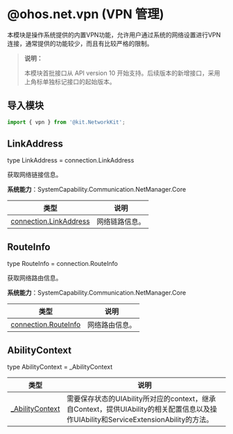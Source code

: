 # @ohos.net.vpn (VPN 管理)

本模块是操作系统提供的内置VPN功能，允许用户通过系统的网络设置进行VPN连接，通常提供的功能较少，而且有比较严格的限制。

> **说明：**
> 
> 本模块首批接口从 API version 10 开始支持。后续版本的新增接口，采用上角标单独标记接口的起始版本。


## 导入模块

```js
import { vpn } from '@kit.NetworkKit';
```

## LinkAddress

type LinkAddress = connection.LinkAddress

获取网络链接信息。

**系统能力**：SystemCapability.Communication.NetManager.Core

| 类型   | 说明                                                         |
| ------ | ------------------------------------------------------------ |
| [connection.LinkAddress](./js-apis-net-connection.md#linkaddress) | 网络链路信息。 |

## RouteInfo

type RouteInfo = connection.RouteInfo

获取网络路由信息。

**系统能力**：SystemCapability.Communication.NetManager.Core

| 类型   | 说明                                                         |
| ------ | ------------------------------------------------------------ |
| [connection.RouteInfo](./js-apis-net-connection.md#routeinfo) | 网络路由信息。 |


## AbilityContext

type AbilityContext = _AbilityContext

| 类型   | 说明                                                         |
| ------ | ------------------------------------------------------------ |
| [_AbilityContext](../apis-ability-kit/js-apis-inner-application-uiAbilityContext.md) | 需要保存状态的UIAbility所对应的context，继承自Context，提供UIAbility的相关配置信息以及操作UIAbility和ServiceExtensionAbility的方法。 |
